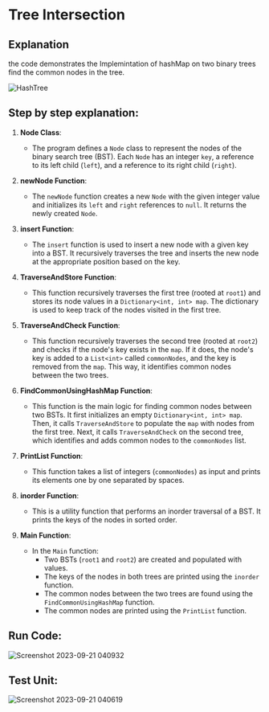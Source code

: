 #  Tree Intersection
## Explanation
 the code demonstrates the Implemintation of hashMap on two binary trees  find the common  nodes in the tree.



![HashTree](https://github.com/bashar-27/Algo-And-DataStructure/assets/83985765/015da362-0a97-4264-be24-3e8cc464afa5)


## Step by step explanation:

1. **Node Class**:
   - The program defines a `Node` class to represent the nodes of the binary search tree (BST). Each `Node` has an integer `key`, a reference to its left child (`left`), and a reference to its right child (`right`).

2. **newNode Function**:
   - The `newNode` function creates a new `Node` with the given integer value and initializes its `left` and `right` references to `null`. It returns the newly created `Node`.

3. **insert Function**:
   - The `insert` function is used to insert a new node with a given key into a BST. It recursively traverses the tree and inserts the new node at the appropriate position based on the key.

4. **TraverseAndStore Function**:
   - This function recursively traverses the first tree (rooted at `root1`) and stores its node values in a `Dictionary<int, int> map`. The dictionary is used to keep track of the nodes visited in the first tree.

5. **TraverseAndCheck Function**:
   - This function recursively traverses the second tree (rooted at `root2`) and checks if the node's key exists in the `map`. If it does, the node's key is added to a `List<int>` called `commonNodes`, and the key is removed from the `map`. This way, it identifies common nodes between the two trees.

6. **FindCommonUsingHashMap Function**:
   - This function is the main logic for finding common nodes between two BSTs. It first initializes an empty `Dictionary<int, int> map`. Then, it calls `TraverseAndStore` to populate the `map` with nodes from the first tree. Next, it calls `TraverseAndCheck` on the second tree, which identifies and adds common nodes to the `commonNodes` list.

7. **PrintList Function**:
   - This function takes a list of integers (`commonNodes`) as input and prints its elements one by one separated by spaces.

8. **inorder Function**:
   - This is a utility function that performs an inorder traversal of a BST. It prints the keys of the nodes in sorted order.

9. **Main Function**:
   - In the `Main` function:
      - Two BSTs (`root1` and `root2`) are created and populated with values.
      - The keys of the nodes in both trees are printed using the `inorder` function.
      - The common nodes between the two trees are found using the `FindCommonUsingHashMap` function.
      - The common nodes are printed using the `PrintList` function.
    
## Run Code:
![Screenshot 2023-09-21 040932](https://github.com/bashar-27/Algo-And-DataStructure/assets/83985765/ae492ce9-34b5-4ff9-85c0-fd98856e2a16)

## Test Unit:
![Screenshot 2023-09-21 040619](https://github.com/bashar-27/Algo-And-DataStructure/assets/83985765/5704ce07-1563-4e3d-ab77-e417c8540f7a)


